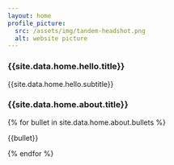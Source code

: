 ```yaml
---
layout: home
profile_picture:
  src: /assets/img/tandem-headshot.png
  alt: website picture
---
```


<h3>{{site.data.home.hello.title}}</h3>
<p>{{site.data.home.hello.subtitle}}</p>
<h3>{{site.data.home.about.title}}</h3>

  {% for bullet in site.data.home.about.bullets %}
  <p>{{bullet}}</p>
  {% endfor %}
